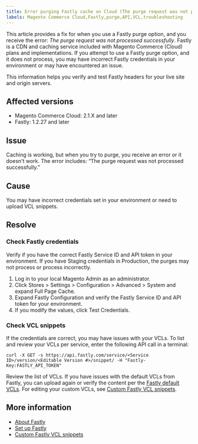 ```yaml
---
title: Error purging Fastly cache on Cloud (The purge request was not processed successfully)
labels: Magento Commerce Cloud,Fastly,purge,API,VCL,troubleshooting
---
```


This article provides a fix for when you use a Fastly purge option, and you receive the error: _The purge request was not processed successfully_. Fastly is a CDN and caching service included with Magento Commerce (Cloud) plans and implementations. If you attempt to use a Fastly purge option, and it does not process, you may have incorrect Fastly credentials in your environment or may have encountered an issue. 

This information helps you verify and test Fastly headers for your live site and origin servers.

## Affected versions

* Magento Commerce Cloud: 2.1.X and later
* Fastly: 1.2.27 and later

## Issue

Caching is working, but when you try to purge, you receive an error or it doesn't work. The error includes: “The purge request was not processed successfully.”

## Cause

You may have incorrect credentials set in your environment or need to upload VCL snippets.

## Resolve

### Check Fastly credentials

Verify if you have the correct Fastly Service ID and API token in your environment. If you have Staging credentials in Production, the purges may not process or process incorrectly.

1. Log in to your local Magento Admin as an administrator.
1. Click Stores > Settings > Configuration > Advanced > System and expand Full Page Cache.
1. Expand Fastly Configuration and verify the Fastly Service ID and API token for your environment.
1. If you modify the values, click Test Credentials.

### Check VCL snippets

If the credentials are correct, you may have issues with your VCLs. To list and review your VCLs per service, enter the following API call in a terminal:

<pre><code class="language-clike">curl -X GET -s https://api.fastly.com/service/&lt;Service ID>/version/&lt;Editable Version #>/snippet/ -H "Fastly-Key:FASTLY_API_TOKEN"
</code></pre>

Review the list of VCLs. If you have issues with the default VCLs from Fastly, you can upload again or verify the content per the [Fastly default VCLs](https://github.com/fastly/fastly-magento2/tree/master/etc/vcl_snippets). For editing your custom VCLs, see [Custom Fastly VCL snippets](http://devdocs.magento.com/guides/v2.2/cloud/configure/cloud-vcl-custom-snippets.html).

## More information

* [About Fastly](http://devdocs.magento.com/guides/v2.2/cloud/basic-information/cloud-fastly.html)
* [Set up Fastly](http://devdocs.magento.com/guides/v2.2/cloud/access-acct/fastly.html)
* [Custom Fastly VCL snippets](http://devdocs.magento.com/guides/v2.2/cloud/configure/cloud-vcl-custom-snippets.html)